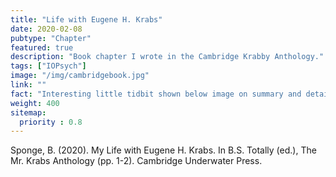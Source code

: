 ```yaml
---
title: "Life with Eugene H. Krabs"
date: 2020-02-08
pubtype: "Chapter"
featured: true
description: "Book chapter I wrote in the Cambridge Krabby Anthology."
tags: ["IOPsych"]
image: "/img/cambridgebook.jpg"
link: ""
fact: "Interesting little tidbit shown below image on summary and detail page"
weight: 400
sitemap:
  priority : 0.8
---
```



Sponge, B. (2020). My Life with Eugene H. Krabs. In B.S. Totally (ed.), The Mr. Krabs Anthology (pp. 1-2). Cambridge Underwater Press.